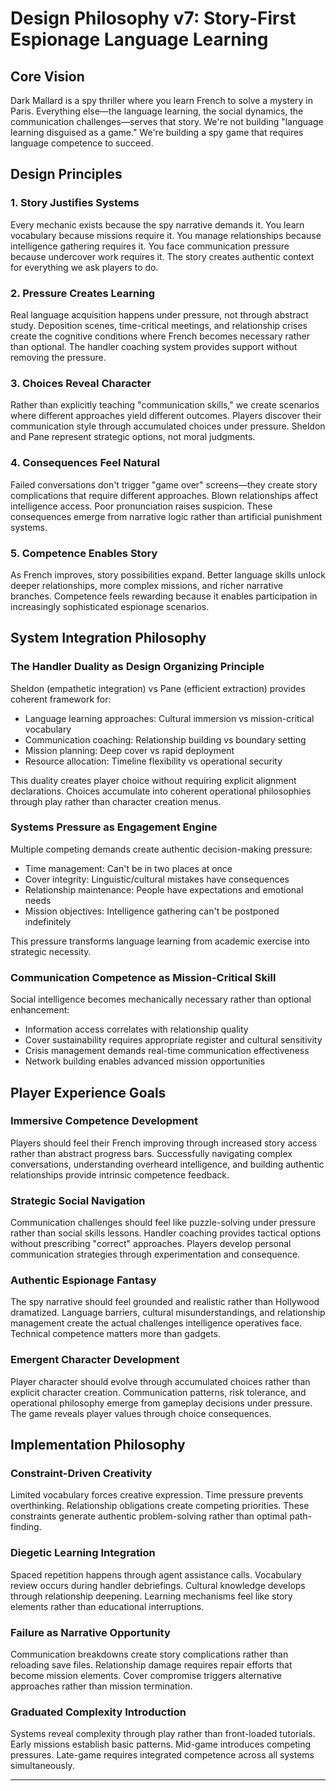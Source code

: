 # Design Philosophy v7: Story-First Espionage Language Learning

## Core Vision

Dark Mallard is a spy thriller where you learn French to solve a mystery in Paris. Everything else—the language learning, the social dynamics, the communication challenges—serves that story. We're not building "language learning disguised as a game." We're building a spy game that requires language competence to succeed.

## Design Principles

### 1. Story Justifies Systems

Every mechanic exists because the spy narrative demands it. You learn vocabulary because missions require it. You manage relationships because intelligence gathering requires it. You face communication pressure because undercover work requires it. The story creates authentic context for everything we ask players to do.

### 2. Pressure Creates Learning

Real language acquisition happens under pressure, not through abstract study. Deposition scenes, time-critical meetings, and relationship crises create the cognitive conditions where French becomes necessary rather than optional. The handler coaching system provides support without removing the pressure.

### 3. Choices Reveal Character

Rather than explicitly teaching "communication skills," we create scenarios where different approaches yield different outcomes. Players discover their communication style through accumulated choices under pressure. Sheldon and Pane represent strategic options, not moral judgments.

### 4. Consequences Feel Natural

Failed conversations don't trigger "game over" screens—they create story complications that require different approaches. Blown relationships affect intelligence access. Poor pronunciation raises suspicion. These consequences emerge from narrative logic rather than artificial punishment systems.

### 5. Competence Enables Story

As French improves, story possibilities expand. Better language skills unlock deeper relationships, more complex missions, and richer narrative branches. Competence feels rewarding because it enables participation in increasingly sophisticated espionage scenarios.

## System Integration Philosophy

### The Handler Duality as Design Organizing Principle

Sheldon (empathetic integration) vs Pane (efficient extraction) provides coherent framework for:

- Language learning approaches: Cultural immersion vs mission-critical vocabulary
- Communication coaching: Relationship building vs boundary setting  
- Mission planning: Deep cover vs rapid deployment
- Resource allocation: Timeline flexibility vs operational security

This duality creates player choice without requiring explicit alignment declarations. Choices accumulate into coherent operational philosophies through play rather than character creation menus.

### Systems Pressure as Engagement Engine

Multiple competing demands create authentic decision-making pressure:

- Time management: Can't be in two places at once
- Cover integrity: Linguistic/cultural mistakes have consequences
- Relationship maintenance: People have expectations and emotional needs
- Mission objectives: Intelligence gathering can't be postponed indefinitely

This pressure transforms language learning from academic exercise into strategic necessity.

### Communication Competence as Mission-Critical Skill

Social intelligence becomes mechanically necessary rather than optional enhancement:

- Information access correlates with relationship quality
- Cover sustainability requires appropriate register and cultural sensitivity
- Crisis management demands real-time communication effectiveness
- Network building enables advanced mission opportunities

## Player Experience Goals

### Immersive Competence Development

Players should feel their French improving through increased story access rather than abstract progress bars. Successfully navigating complex conversations, understanding overheard intelligence, and building authentic relationships provide intrinsic competence feedback.

### Strategic Social Navigation  

Communication challenges should feel like puzzle-solving under pressure rather than social skills lessons. Handler coaching provides tactical options without prescribing "correct" approaches. Players develop personal communication strategies through experimentation and consequence.

### Authentic Espionage Fantasy

The spy narrative should feel grounded and realistic rather than Hollywood dramatized. Language barriers, cultural misunderstandings, and relationship management create the actual challenges intelligence operatives face. Technical competence matters more than gadgets.

### Emergent Character Development

Player character should evolve through accumulated choices rather than explicit character creation. Communication patterns, risk tolerance, and operational philosophy emerge from gameplay decisions under pressure. The game reveals player values through choice consequences.

## Implementation Philosophy

### Constraint-Driven Creativity

Limited vocabulary forces creative expression. Time pressure prevents overthinking. Relationship obligations create competing priorities. These constraints generate authentic problem-solving rather than optimal path-finding.

### Diegetic Learning Integration

Spaced repetition happens through agent assistance calls. Vocabulary review occurs during handler debriefings. Cultural knowledge develops through relationship deepening. Learning mechanisms feel like story elements rather than educational interruptions.

### Failure as Narrative Opportunity

Communication breakdowns create story complications rather than reloading save files. Relationship damage requires repair efforts that become mission elements. Cover compromise triggers alternative approaches rather than mission termination.

### Graduated Complexity Introduction

Systems reveal complexity through play rather than front-loaded tutorials. Early missions establish basic patterns. Mid-game introduces competing pressures. Late-game requires integrated competence across all systems simultaneously.

---
